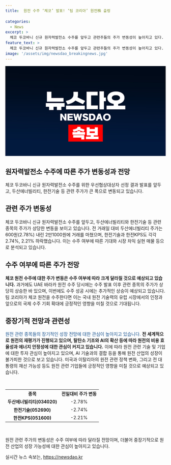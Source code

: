 ```yaml
---
title:  원전 수주 ‘체코’ 발표! ‘팀 코리아’ 원전株 출렁

categories:
  - News
excerpt: >
  체코 두코바니 신규 원자력발전소 수주를 앞두고 관련주들의 주가 변동성이 높아지고 있다. 팀 코리아가 체코 원전 수주에 선정되면 국내 원전 기업들에 긍정적인 영향을 미칠 것으로 전망되고 있다. 이에 따라 두산에너빌리티, 한전기술, 한전KPS 등의 주가가 상승세를 보이며, 수주 결과에 따라 주가 상승 가능성도 제기되고 있다. 미국과 이탈리아 등에서의 원전 재평가 및 AI 수요 증가에 따른 원전 확대 가능성도 주목되고 있다.
feature_text: >
  체코 두코바니 신규 원자력발전소 수주를 앞두고 관련주들의 주가 변동성이 높아지고 있다. 팀 코리아가 체코 원전 수주에 선정되면 국내 원전 기업들에 긍정적인 영향을 미칠 것으로 전망되고 있다. 이에 따라 두산에너빌리티, 한전기술, 한전KPS 등의 주가가 상승세를 보이며, 수주 결과에 따라 주가 상승 가능성도 제기되고 있다. 미국과 이탈리아 등에서의 원전 재평가 및 AI 수요 증가에 따른 원전 확대 가능성도 주목되고 있다.
image: '/assets/img/newsdao_breakingnews.jpg'
---
```


<p><img src="/assets/img/newsdao_breakingnews.jpg" alt="implanttips 속보" /></p>

<h2>원자력발전소 수주에 따른 주가 변동성과 전망</h2>

<p data-ke-size="size16">체코 두코바니 신규 원자력발전소 수주를 위한 우선협상대상자 선정 결과 발표를 앞두고, 두산에너빌리티, 한전기술 등 관련 주가가 큰 폭으로 변동되고 있습니다.</p>

<h2 data-ke-size="size26">관련 주가 변동성</h2>

<p data-ke-size="size16">체코 두코바니 신규 원자력발전소 수주를 앞두고, 두산에너빌리티와 한전기술 등 관련 종목의 주가가 상당한 변동을 보이고 있습니다. 전 거래일 대비 두산에너빌리티 주가는 600원(2.78%) 내린 2만1000원에 거래를 마쳤으며, 한전기술과 한전KPS도 각각 2.74%, 2.21% 하락했습니다. 이는 수주 여부에 따른 기대와 시장 차익 실현 매물 등으로 분석되고 있습니다.</p>

<h2 data-ke-size="size26">수주 여부에 따른 주가 전망</h2>

<p data-ke-size="size16"><b>체코 원전 수주에 대한 주가 변동은 수주 여부에 따라 크게 달라질 것으로 예상되고 있습니다.</b> 과거에도 UAE 바라카 원전 수주 당시에는 수주 발표 이후 관련 종목의 주가가 상당히 상승한 바 있으며, 이번에도 수주 성공 시에는 추가적인 상승이 예상되고 있습니다. 팀 코리아가 체코 원전을 수주한다면 이는 국내 원전 기술력의 유럽 시장에서의 인정과 앞으로의 국제 수주 기회 확대에 긍정적인 영향을 미칠 것으로 기대됩니다.</p>

<h2 data-ke-size="size26">중장기적 전망과 관련성</h2>

<p data-ke-size="size16"><span style="color: #1a5490;">원전 관련 종목들의 장기적인 성장 전망에 대한 관심이 높아지고 있습니다.</span> <b>전 세계적으로 원전의 재평가가 진행되고 있으며, 탈탄소 기조와 AI의 확산 등에 따라 원전의 비용 효율성과 에너지 안정성에 대한 관심이 커지고 있습니다.</b> 이에 따라 원전 관련 기술 및 기업에 대한 투자 관심이 높아지고 있으며, AI 기술과의 결합 등을 통해 원전 산업의 성장이 불가피한 것으로 보고 있습니다. 미국과 이탈리아의 원전 관련 정책 변화, 그리고 전 대통령의 재선 가능성 등도 원전 관련 기업들에 긍정적인 영향을 미칠 것으로 예상되고 있습니다.</p>

<p data-ke-size="size16">&nbsp;</p>

<table>
    <tbody>
        <tr>
            <td style="text-align: center; height: 17px;"><b>종목</b></td>
            <td style="text-align: center; height: 17px;"><b>전일대비 주가 변동</b></td>
        </tr>
        <tr>
            <td style="text-align: center; height: 17px;"><b>두산에너빌리티(034020)</b></td>
            <td style="text-align: center; height: 17px;">-2.78%</td>
        </tr>
        <tr>
            <td style="text-align: center; height: 17px;"><b>한전기술(052690)</b></td>
            <td style="text-align: center; height: 17px;">-2.74%</td>
        </tr>
        <tr>
            <td style="text-align: center; height: 17px;"><b>한전KPS(051600)</b></td>
            <td style="text-align: center; height: 17px;">-2.21%</td>
        </tr>
    </tbody>
</table>

<p data-ke-size="size16">&nbsp;</p>

<p data-ke-size="size16">원전 관련 주가의 변동성은 수주 여부에 따라 달라질 전망이며, 더불어 중장기적으로 원전 산업의 성장 가능성에 대한 관심이 높아지고 있습니다.</p>
실시간 뉴스 속보는, <a href="https://newsdao.kr" rel="dofollow">https://newsdao.kr</a>


